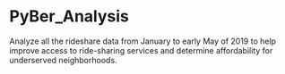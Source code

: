 # PyBer_Analysis
Analyze all the rideshare data from January to early May of 2019 to help improve access to ride-sharing services and determine affordability for underserved neighborhoods.
